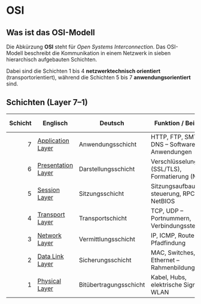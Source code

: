 # OSI

## Was ist das OSI-Modell

Die Abkürzung **OSI** steht für _Open Systems Interconnection_. Das OSI-Modell beschreibt die Kommunikation in einem Netzwerk in sieben hierarchisch aufgebauten Schichten.

Dabei sind die Schichten 1 bis 4 **netzwerktechnisch orientiert** (transportorientiert), während die Schichten 5 bis 7 **anwendungsorientiert** sind.

## Schichten (Layer 7–1)

| Schicht | Englisch                                           | Deutsch                | Funktion / Beispiele                           | Dateneinheit / PDU  |
| ------: | -------------------------------------------------- | ---------------------- | ---------------------------------------------- | ------------------- |
|       7 | [Application Layer](/netzwerktechnik/osi/layer-7)  | Anwendungsschicht      | HTTP, FTP, SMTP, DNS – Software-Anwendungen    | Daten (Data)        |
|       6 | [Presentation Layer](/netzwerktechnik/osi/layer-6) | Darstellungsschicht    | Verschlüsselung (SSL/TLS), Formatierung (MIME) | Daten (Data)        |
|       5 | [Session Layer](/netzwerktechnik/osi/layer-5)      | Sitzungsschicht        | Sitzungsaufbau/-steuerung, RPC, NetBIOS        | Daten (Data)        |
|       4 | [Transport Layer](/netzwerktechnik/osi/layer-4)    | Transportschicht       | TCP, UDP – Portnummern, Verbindungssteuerung   | Segment / Datagramm |
|       3 | [Network Layer](/netzwerktechnik/osi/layer-3)      | Vermittlungsschicht    | IP, ICMP, Router – Pfadfindung                 | Paket (Packet)      |
|       2 | [Data Link Layer](/netzwerktechnik/osi/layer-2)    | Sicherungsschicht      | MAC, Switches, Ethernet – Rahmenbildung        | Rahmen (Frame)      |
|       1 | [Physical Layer](/netzwerktechnik/osi/layer-1)     | Bitübertragungsschicht | Kabel, Hubs, elektrische Signale, WLAN         | Bit (Bit)           |
